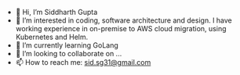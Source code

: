 - 👋 Hi, I’m Siddharth Gupta
- 👀 I’m interested in coding, software architecture and design. I have working experience in on-premise to AWS cloud migration, using Kubernetes and Helm.
- 🌱 I’m currently learning GoLang
- 💞️ I’m looking to collaborate on ...
- 📫 How to reach me: sid.sg31@gmail.com

<!---
sid063/sid063 is a ✨ special ✨ repository because its `README.md` (this file) appears on your GitHub profile.
You can click the Preview link to take a look at your changes.
--->
